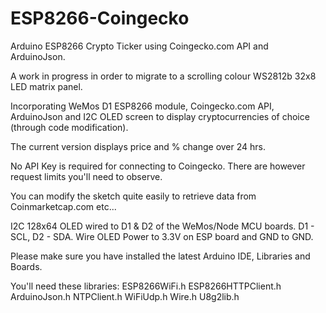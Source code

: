 # ESP8266-Coingecko
Arduino ESP8266 Crypto Ticker using Coingecko.com API and ArduinoJson.

A work in progress in order to migrate to a scrolling colour WS2812b 32x8 LED matrix panel.

Incorporating WeMos D1 ESP8266 module, Coingecko.com API, ArduinoJson and I2C OLED screen to display cryptocurrencies of choice (through code modification).

The current version displays price and % change over 24 hrs.  

No API Key is required for connecting to Coingecko.  There are however request limits you'll need to observe.

You can modify the sketch quite easily to retrieve data from Coinmarketcap.com etc...

I2C 128x64 OLED wired to D1 & D2 of the WeMos/Node MCU boards.  D1 - SCL, D2 - SDA.  Wire OLED Power to 3.3V on ESP board and GND to GND.

Please make sure you have installed the latest Arduino IDE, Libraries and Boards.

You'll need these libraries:
ESP8266WiFi.h
ESP8266HTTPClient.h
ArduinoJson.h
NTPClient.h
WiFiUdp.h
Wire.h
U8g2lib.h
